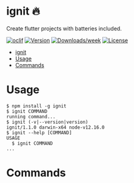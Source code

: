 # ignit 🔥

Create flutter projects with batteries included.

[![oclif](https://img.shields.io/badge/cli-oclif-brightgreen.svg)](https://oclif.io)
[![Version](https://img.shields.io/npm/v/ignit.svg)](https://npmjs.org/package/ignit)
[![Downloads/week](https://img.shields.io/npm/dw/ignit.svg)](https://npmjs.org/package/ignit)
[![License](https://img.shields.io/npm/l/ignit.svg)](https://github.com/Yodart/ignit/blob/master/package.json)

<!-- toc -->
* [ignit](#ignit)
* [Usage](#usage)
* [Commands](#commands)
<!-- tocstop -->

# Usage

<!-- usage -->
```sh-session
$ npm install -g ignit
$ ignit COMMAND
running command...
$ ignit (-v|--version|version)
ignit/1.1.0 darwin-x64 node-v12.16.0
$ ignit --help [COMMAND]
USAGE
  $ ignit COMMAND
...
```
<!-- usagestop -->

# Commands

<!-- commands -->

<!-- commandsstop -->

